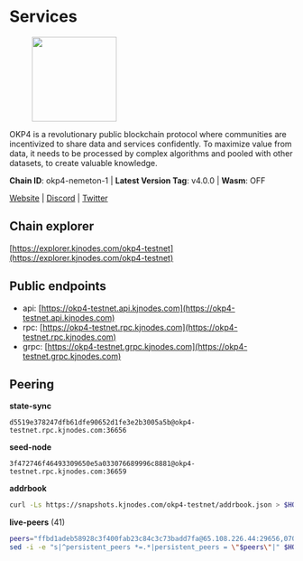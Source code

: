 # Services

<figure><img src="https://raw.githubusercontent.com/kj89/testnet_manuals/main/pingpub/logos/okp4.png" width="150" alt=""><figcaption></figcaption></figure>

OKP4 is a revolutionary public blockchain protocol where communities are incentivized to  share data and services confidently. To maximize value from data, it needs to be processed  by complex algorithms and pooled with other datasets, to create valuable knowledge.

**Chain ID**: okp4-nemeton-1 | **Latest Version Tag**: v4.0.0 | **Wasm**: OFF

[Website](https://okp4.network) | [Discord](https://discord.gg/okp4) | [Twitter](https://twitter.com/OKP4_Protocol)




## Chain explorer
[https://explorer.kjnodes.com/okp4-testnet](https://explorer.kjnodes.com/okp4-testnet)

## Public endpoints

* api: [https://okp4-testnet.api.kjnodes.com](https://okp4-testnet.api.kjnodes.com)
* rpc: [https://okp4-testnet.rpc.kjnodes.com](https://okp4-testnet.rpc.kjnodes.com)
* grpc: [https://okp4-testnet.grpc.kjnodes.com](https://okp4-testnet.grpc.kjnodes.com)

## Peering

**state-sync**

```text
d5519e378247dfb61dfe90652d1fe3e2b3005a5b@okp4-testnet.rpc.kjnodes.com:36656
```

**seed-node**

```text
3f472746f46493309650e5a033076689996c8881@okp4-testnet.rpc.kjnodes.com:36659
```

**addrbook**
```bash
curl -Ls https://snapshots.kjnodes.com/okp4-testnet/addrbook.json > $HOME/.okp4d/config/addrbook.json
```

**live-peers** (41)
```bash
peers="ffbd1adeb58928c3f400fab23c84c3c73badd7fa@65.108.226.44:29656,07023da2f1fd638d40e37d13741e8e3d5525b4f1@65.108.96.104:26656,cf5e82486c4568c29a20719a68210523826ceb00@65.108.229.102:26651,d5519e378247dfb61dfe90652d1fe3e2b3005a5b@65.109.68.190:36656,99f6675049e22a0216af0e2447e7a4c5021874cd@142.132.132.200:28656,269d246537499d05698c183497c4263e899036a4@65.108.9.164:35656,7dfc61d3ac9f6da7fa9f4893bc0ffa17ef8006e6@185.111.159.139:36656,ba469aac96159dbb49844406423180618d267007@65.108.120.21:26113,8cdeb85dada114c959c36bb59ce258c65ae3a09c@88.198.242.163:36656,b0b56d944cf1cc569a1e77e0923e075bad94d755@141.95.145.41:28656,f17338ec41b1b68b07063984feb407d9038cf78b@65.108.142.47:26616,874373b78d2cd50e716aa464bf407581d9305655@94.250.201.130:27656,42fbb917fca6787bc3ab774865f4bb1ef950f114@65.108.226.26:30656,8577873589dc7ecb9f2e32f79fe51ef7f57e40a3@65.109.161.143:26656,e9255dd3341db6cadf73b4f151c97e0cd14f0efb@65.108.45.200:27464,be9841ace1d71a4c7681918ee39f5e00d8e96a82@213.239.216.252:36656,052e10ce23cce3249f61853e2ca6a63102b7bddb@5.161.97.198:26656,473369a53bfa8a0ac4af5a191407b30bc82e83be@74.208.94.42:14656,307fb25cd6998d0d5bd1d947571f6043c6bb4069@65.109.31.114:2280,5c2a752c9b1952dbed075c56c600c3a79b58c395@95.214.55.232:26996,9d1482bc31fb4578a5c7f7f65c4e0aaf2dfc2336@213.239.215.77:36656,8a7605d8ae4338de5b7a0d5c70244ce05e377630@85.10.200.221:26656,2bfd405e8f0f176428e2127f98b5ec53164ae1f0@142.132.149.118:26656,d1a0ff9bd7ea1ebd06bc7158f3523f5e557328be@163.172.131.169:26656,82bb185819e5cf2bb6a9896447672efca27f28cb@65.109.15.202:26656,30092d2717053f1c0813e8354c07c761c9c3ac5c@194.163.161.234:26656,74349a1cb9479b291866debe2042de8a2e88b850@65.108.233.109:17656,8527f34bd6e542304809386896997d12d80e5e0e@65.108.237.232:29656,24fbac02738005cfa9d8263d01dc7cc113d6b708@162.248.225.244:26656,eef77b5ae1c37f3e5809ff928c329dde906be388@65.108.133.73:21656,d4305fcb7b20dc96481a6ae6ae84f281f3413a4e@65.109.37.58:13656,a06417f8518fbf6f779e4012dbf72f194a95b48f@65.21.138.124:33656,9a1e456bebf152b65c2087896779e259633ecbef@157.90.34.111:26656,fe8bd9375c43a7cc6ef27e62d56af341a62e67c9@95.217.202.49:30656,034c2fbca12a8ced548d3225bcd21bdf1216a1b3@65.109.49.163:11203,c2545ea3d87dd63d5c6140c1550284d3814b642a@143.198.143.131:26656,ebc272824924ea1a27ea3183dd0b9ba713494f83@95.214.55.198:26996,26114bc5cb42ef90be2aba5b4b6d82bab7a60c31@185.255.131.17:26656,18c5fbcdbac41024a04665b52cf29541d7cd5caf@135.181.138.160:28856,9755cab2585a2794453a5b396ef13b893393366f@65.108.212.224:46673,ade4d8bc8cbe014af6ebdf3cb7b1e9ad36f412c0@176.9.82.221:17656"
sed -i -e "s|^persistent_peers *=.*|persistent_peers = \"$peers\"|" $HOME/.okp4d/config/config.toml
```
